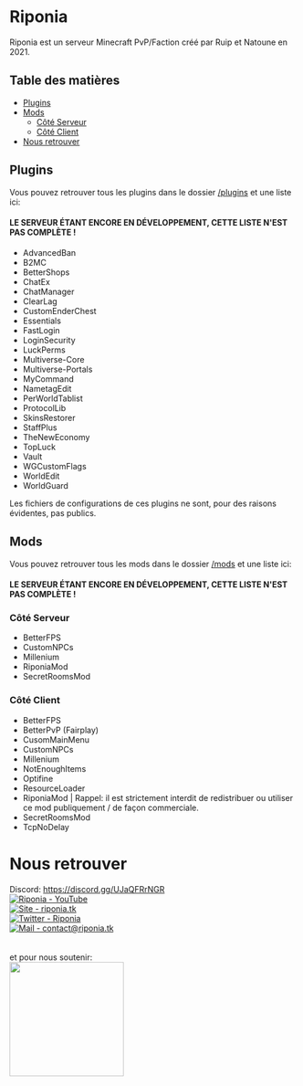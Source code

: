 # Riponia
Riponia est un serveur Minecraft PvP/Faction créé par Ruip et Natoune en 2021.

## Table des matières

- [Plugins](#plugins)
- [Mods](#mods)
  - [Côté Serveur](#côté-serveur)
  - [Côté Client](#côté-client)
- [Nous retrouver](#nous-retrouver)

## Plugins

Vous pouvez retrouver tous les plugins dans le dossier [/plugins](https://github.com/Riponia/Riponia/tree/main/plugins) et une liste ici:
#### LE SERVEUR ÉTANT ENCORE EN DÉVELOPPEMENT, CETTE LISTE N'EST PAS COMPLÈTE !

* AdvancedBan
* B2MC
* BetterShops
* ChatEx
* ChatManager
* ClearLag
* CustomEnderChest
* Essentials
* FastLogin
* LoginSecurity
* LuckPerms
* Multiverse-Core
* Multiverse-Portals
* MyCommand
* NametagEdit
* PerWorldTablist
* ProtocolLib
* SkinsRestorer
* StaffPlus
* TheNewEconomy
* TopLuck
* Vault
* WGCustomFlags
* WorldEdit
* WorldGuard

Les fichiers de configurations de ces plugins ne sont, pour des raisons évidentes, pas publics.

## Mods

Vous pouvez retrouver tous les mods dans le dossier [/mods](https://github.com/Riponia/Riponia/mods) et une liste ici:
#### LE SERVEUR ÉTANT ENCORE EN DÉVELOPPEMENT, CETTE LISTE N'EST PAS COMPLÈTE !

### Côté Serveur

* BetterFPS
* CustomNPCs
* Millenium
* RiponiaMod
* SecretRoomsMod

### Côté Client
* BetterFPS
* BetterPvP (Fairplay)
* CusomMainMenu
* CustomNPCs
* Millenium
* NotEnoughItems
* Optifine
* ResourceLoader
* RiponiaMod | Rappel: il est strictement interdit de redistribuer ou utiliser ce mod publiquement / de façon commerciale.
* SecretRoomsMod
* TcpNoDelay

# Nous retrouver
Discord: https://discord.gg/UJaQFRrNGR<br>
[![Riponia - YouTube](https://img.shields.io/static/v1?label=Riponia&message=YouTube&color=red&logo=youtube)](https://www.youtube.com/channel/UCmiUA3YW05-F1rWzhDZMu_w)<br>
[![Site - riponia.tk](https://img.shields.io/static/v1?label=Site&message=riponia.tk&color=orange&logo=CodersRank)](https://natoune.tk/)<br>
[![Twitter - Riponia](https://img.shields.io/static/v1?label=Riponia&message=Twitter&color=blue&logo=twitter)](https://twitter.com/RiponiaPVP/)<br>
[![Mail - contact@riponia.tk](https://img.shields.io/static/v1?label=Contact%20mail&message=contact@riponia.tk&color=lightgreen&logo=gmail)](mailto:contact@riponia.tk)<br><br><br>
et pour nous soutenir:<br>
<a href="https://buymeacoffee.com/Natoune"><img src="https://cdn.buymeacoffee.com/buttons/v2/default-black.png" width=200></a>
